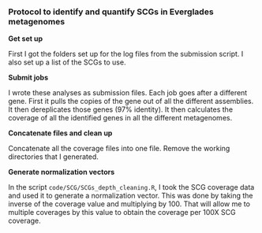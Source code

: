 ### Protocol to identify and quantify SCGs in Everglades metagenomes


**Get set up**

First I got the folders set up for the log files from the submission script.
I also set up a list of the SCGs to use.


**Submit jobs**

I wrote these analyses as submission files.
Each job goes after a different gene.
First it pulls the copies of the gene out of all the different assemblies.
It then dereplicates those genes (97% identity).
It then calculates the coverage of all the identified genes in all the different metagenomes.


**Concatenate files and clean up**

Concatenate all the coverage files into one file.
Remove the working directories that I generated.


**Generate normalization vectors**

In the script `code/SCG/SCGs_depth_cleaning.R`, I took the SCG coverage data and used it to generate a normalization vector.
This was done by taking the inverse of the coverage value and multiplying by 100.
That will allow me to multiple coverages by this value to obtain the coverage per 100X SCG coverage.
